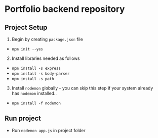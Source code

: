 # Portfolio backend repository

## Project Setup

1. Begin by creating `package.json` file
- `npm init --yes`


2. Install libraries needed as follows
- `npm install -s express`
- `npm install -s body-parser`
- `npm install -s path`

3. Install `nodemon` globally - you can skip this step if your system already has `nodemon` installed..
- `npm install -f nodemon`

## Run project
- Run `nodemon app.js` in project folder